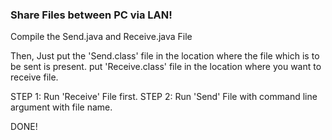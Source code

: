 ### Share Files between PC via LAN!

Compile the Send.java and Receive.java File

Then,
Just put the 'Send.class' file in the location where the file which is to be sent is present. put 'Receive.class' file in the location where you want to receive file.

STEP 1: Run 'Receive' File first. STEP 2: Run 'Send' File with command line argument with file name.

 DONE!